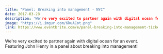 ```yaml
---
title: "Panel: Breaking into management - NYC"
date: 2017-03-28
description: 'We're very excited to partner again with digital ocean for an event. Featuring John Henry in a panel about breaking into management!'
image: "https://i.imgur.com/6kuACot.png"
link: https://www.eventbrite.com/e/panel-breaking-into-management-tickets-60380011239
---
```


We're very excited to partner again with digital ocean for an event. Featuring John Henry in a panel about breaking into management!
